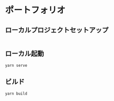 # ポートフォリオ

## ローカルプロジェクトセットアップ

```

```

## ローカル起動

```
yarn serve
```

## ビルド

```
yarn build
```

